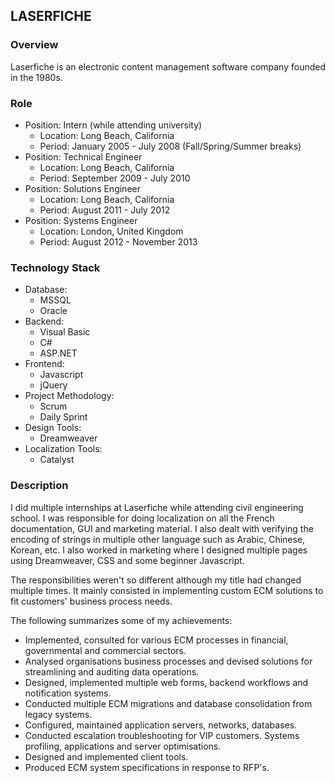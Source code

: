## LASERFICHE

<a name="overview"></a>
### Overview
Laserfiche is an electronic content management software company founded in the 1980s.

<a name="role"></a>
### Role
- Position: Intern (while attending university)
	- Location: Long Beach, California
	- Period: January 2005 - July 2008 (Fall/Spring/Summer breaks)
- Position: Technical Engineer
	- Location: Long Beach, California
	- Period: September 2009 - July 2010
- Position: Solutions Engineer
	- Location: Long Beach, California
	- Period: August 2011 - July 2012
- Position: Systems Engineer
	- Location: London, United Kingdom
	- Period: August 2012 - November 2013

<a name="stack"></a>
### Technology Stack
- Database: 
	- MSSQL
	- Oracle
- Backend: 
	- Visual Basic
	- C#
	- ASP.NET
- Frontend:
	- Javascript
	- jQuery
- Project Methodology:
	- Scrum
	- Daily Sprint
- Design Tools:
	- Dreamweaver
- Localization Tools:
	- Catalyst

<a name="description"></a>
### Description
I did multiple internships at Laserfiche while attending civil engineering school.  I was responsible for doing localization on all the French documentation, GUI and marketing material.  I also dealt with verifying the encoding of strings in multiple other language such as Arabic, Chinese, Korean, etc.  I also worked in marketing where I designed multiple pages using Dreamweaver, CSS and some beginner Javascript.

The responsibilities weren't so different although my title had changed multiple times.  It mainly consisted in implementing custom ECM solutions to fit customers' business process needs.

The following summarizes some of my achievements:

- Implemented, consulted for various ECM processes in financial, governmental and commercial sectors.
- Analysed organisations business processes and devised solutions for streamlining and auditing data operations.
- Designed, implemented multiple web forms, backend workflows and notification systems.
- Conducted multiple ECM migrations and database consolidation from legacy systems.
- Configured, maintained application servers, networks, databases.
- Conducted escalation troubleshooting for VIP customers. Systems profiling, applications and server optimisations.
- Designed and implemented client tools.
- Produced ECM system specifications in response to RFP's.

<a name="reasonforleaving"></a>
<!-- ### Reason For Leaving
I wanted to devote more time in building apps and doing web development outside, and I wanted to explore non enterprise environments. -->